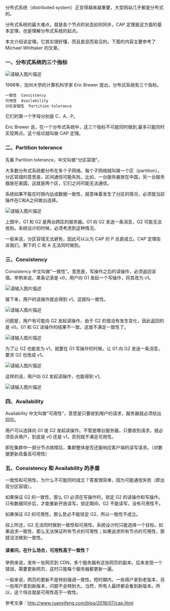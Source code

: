 分布式系统（distributed system）正变得越来越重要，大型网站几乎都是分布式的。

分布式系统的最大难点，就是各个节点的状态如何同步。CAP 定理是这方面的基本定理，也是理解分布式系统的起点。

本文介绍该定理。它其实很好懂，而且是显而易见的。下面的内容主要参考了 Michael Whittaker 的文章。

### 一、分布式系统的三个指标

![请输入图片描述][1]

1998年，加州大学的计算机科学家 Eric Brewer 提出，分布式系统有三个指标。
```
一致性  Consistency
可用性  Availability
分区容错性  Partition tolerance
```
它们的第一个字母分别是 C、A、P。

Eric Brewer 说，在一个分布式系统中，这三个指标不可能同时做到,最多只能同时实现两点。这个结论就叫做 CAP 定理。

### 二、Partition tolerance
先看 Partition tolerance，中文叫做"分区容错"。

大多数分布式系统都分布在多个子网络。每个子网络就叫做一个区（partition）。分区容错的意思是，区间通信可能失败。比如，一台服务器放在中国，另一台服务器放在美国，这就是两个区，它们之间可能无法通信。

系统如果不能在时限内达成数据一致性，就意味着发生了分区的情况，必须就当前操作在C和A之间做出选择。

![请输入图片描述][2]

上图中，G1 和 G2 是两台跨区的服务器。G1 向 G2 发送一条消息，G2 可能无法收到。系统设计的时候，必须考虑到这种情况。

一般来说，分区容错无法避免，因此可以认为 CAP 的 P 总是成立。CAP 定理告诉我们，剩下的 C 和 A 无法同时做到。


### 三、Consistency
Consistency 中文叫做"一致性"。意思是，写操作之后的读操作，必须返回该值。举例来说，某条记录是 v0，用户向 G1 发起一个写操作，将其改为 v1。

![请输入图片描述][3]

接下来，用户的读操作就会得到 v1。这就叫一致性。

![请输入图片描述][4]

问题是，用户有可能向 G2 发起读操作，由于 G2 的值没有发生变化，因此返回的是 v0。G1 和 G2 读操作的结果不一致，这就不满足一致性了。

![请输入图片描述][5]

为了让 G2 也能变为 v1，就要在 G1 写操作的时候，让 G1 向 G2 发送一条消息，要求 G2 也改成 v1。


![请输入图片描述][6]

这样的话，用户向 G2 发起读操作，也能得到 v1。

![请输入图片描述][7]

### 四、Availability
Availability 中文叫做"可用性"，意思是只要收到用户的请求，服务器就必须给出回应。

用户可以选择向 G1 或 G2 发起读操作。不管是哪台服务器，只要收到请求，就必须告诉用户，到底是 v0 还是 v1，否则就不满足可用性。

即在集群中一部分节点故障后，集群整体是否还能响应客户端的读写请求。（对数据更新具备高可用性）

### 五、Consistency 和 Availability 的矛盾
一致性和可用性，为什么不可能同时成立？答案很简单，因为可能通信失败（即出现分区容错）。

如果保证 G2 的一致性，那么 G1 必须在写操作时，锁定 G2 的读操作和写操作。只有数据同步后，才能重新开放读写。锁定期间，G2 不能读写，没有可用性不。

如果保证 G2 的可用性，那么势必不能锁定 G2，所以一致性不成立。

综上所述，G2 无法同时做到一致性和可用性。系统设计时只能选择一个目标。如果追求一致性，那么无法保证所有节点的可用性；如果追求所有节点的可用性，那就没法做到一致性。


#### 读者问，在什么场合，可用性高于一致性？

举例来说，发布一张网页到 CDN，多个服务器有这张网页的副本。后来发现一个错误，需要更新网页，这时只能每个服务器都更新一遍。

一般来说，网页的更新不是特别强调一致性。短时期内，一些用户拿到老版本，另一些用户拿到新版本，问题不会特别大。当然，所有人最终都会看到新版本。所以，这个场合就是可用性高于一致性。

参考文章：http://www.ruanyifeng.com/blog/2018/07/cap.html



  [1]: https://raw.githubusercontent.com/wmlc/blog/master/gitImg/20191030220652.jpg
  [2]: https://raw.githubusercontent.com/wmlc/blog/master/gitImg/20191030220914.png
  [3]: https://raw.githubusercontent.com/wmlc/blog/master/gitImg/20191030221035.png
  [4]: https://raw.githubusercontent.com/wmlc/blog/master/gitImg/20191030221133.png
  [5]: https://raw.githubusercontent.com/wmlc/blog/master/gitImg/20191030221237.png
  [6]: https://raw.githubusercontent.com/wmlc/blog/master/gitImg/20191030221328.png
  [7]: https://raw.githubusercontent.com/wmlc/blog/master/gitImg/20191030221414.png